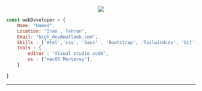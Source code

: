 <p align="center">
  <img src="https://github.com/thompsonemerson/thompsonemerson/raw/master/cover-thompson.png" />
</p>

```js
const webDeveloper = {
    Name: "Hamed",
    Location: "Iran , Tehran",
    Email: "high_dev@outlook.com", 
    Skills : ['Html','css', 'Sass' , 'Bootstrap', 'Tailwindcss', 'Git', 'javaScript' , 'ReactJs'],
    Tools : {
        editor : "Visual studio code",
        os : ["macOS Monterey"],
    }
    
}
```
----
